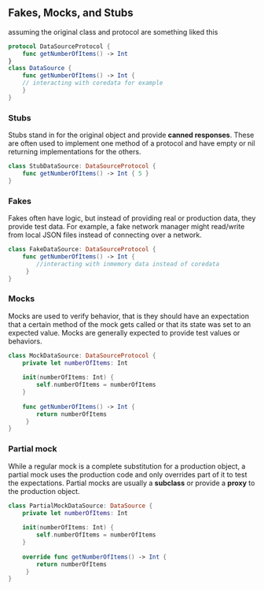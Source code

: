 ## Fakes, Mocks, and Stubs
assuming the original class and protocol are something liked this
``` Swift
protocol DataSourceProtocol {
	func getNumberOfItems() -> Int
}
class DataSource {
	func getNumberOfItems() -> Int { 
	// interacting with coredata for example
	}	
}
```
### Stubs 
Stubs stand in for the original object and provide **canned responses**. These are often used to implement one method of a protocol and have empty or nil returning implementations for the others.
```Swift 
class StubDataSource: DataSourceProtocol {
	func getNumberOfItems() -> Int { 5 }
}
```
### Fakes
Fakes often have logic, but instead of providing real or production data, they provide test data. For example, a fake network manager might read/write from local JSON files instead of connecting over a network.
```Swift 
class FakeDataSource: DataSourceProtocol {
	func getNumberOfItems() -> Int { 
		//interacting with inmemory data instead of coredata
	 }
}
```
### Mocks
Mocks are used to verify behavior, that is they should have an expectation that a certain method of the mock gets called or that its state was set to an expected value. Mocks are generally expected to provide test values or behaviors.
```Swift 
class MockDataSource: DataSourceProtocol {
	private let numberOfItems: Int
	
	init(numberOfItems: Int) {
		self.numberOfItems = numberOfItems
	}
	
	func getNumberOfItems() -> Int { 
		return numberOfItems
	 }
}
```
### Partial mock
While a regular mock is a complete substitution for a production object, a partial mock uses the production code and only overrides part of it to test the expectations. Partial mocks are usually a **subclass** or provide a **proxy** to the production object.
``` Swift
class PartialMockDataSource: DataSource {
	private let numberOfItems: Int
	
	init(numberOfItems: Int) {
		self.numberOfItems = numberOfItems
	}
	
	override func getNumberOfItems() -> Int { 
		return numberOfItems
	 }
}
```